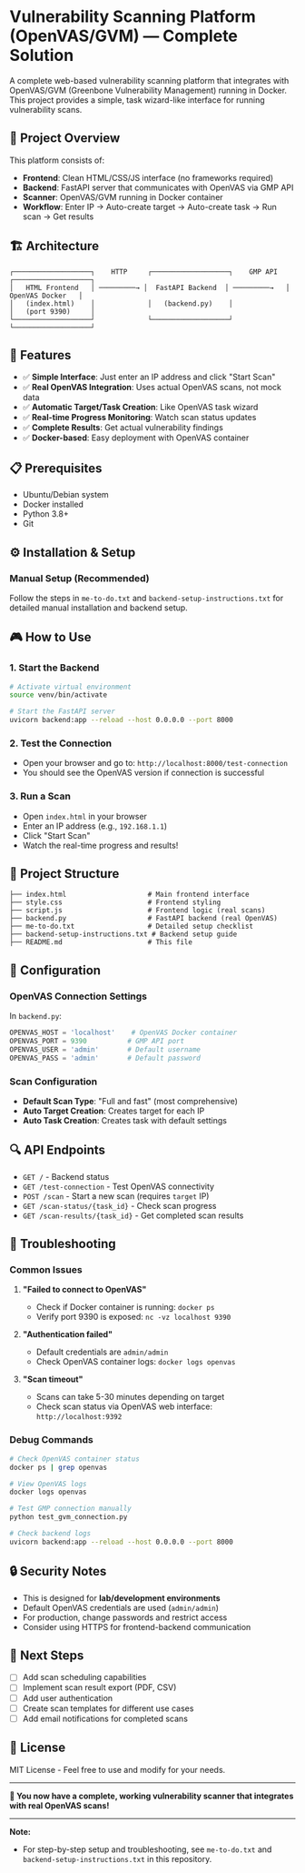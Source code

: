 # Vulnerability Scanning Platform (OpenVAS/GVM) — Complete Solution

A complete web-based vulnerability scanning platform that integrates with OpenVAS/GVM (Greenbone Vulnerability Management) running in Docker. This project provides a simple, task wizard-like interface for running vulnerability scans.

## 🎯 Project Overview

This platform consists of:
- **Frontend**: Clean HTML/CSS/JS interface (no frameworks required)
- **Backend**: FastAPI server that communicates with OpenVAS via GMP API
- **Scanner**: OpenVAS/GVM running in Docker container
- **Workflow**: Enter IP → Auto-create target → Auto-create task → Run scan → Get results

## 🏗️ Architecture

```
┌───────────────────┐    HTTP     ┌───────────────────┐    GMP API    ┌───────────────────┐
│   HTML Frontend   │ ─────────→ │  FastAPI Backend  │ ─────────→   │  OpenVAS Docker   │
│   (index.html)    │             │   (backend.py)    │               │   (port 9390)     │
└───────────────────┘             └───────────────────┘               └───────────────────┘
```

## 🚀 Features

- ✅ **Simple Interface**: Just enter an IP address and click "Start Scan"
- ✅ **Real OpenVAS Integration**: Uses actual OpenVAS scans, not mock data
- ✅ **Automatic Target/Task Creation**: Like OpenVAS task wizard
- ✅ **Real-time Progress Monitoring**: Watch scan status updates
- ✅ **Complete Results**: Get actual vulnerability findings
- ✅ **Docker-based**: Easy deployment with OpenVAS container

## 📋 Prerequisites

- Ubuntu/Debian system
- Docker installed
- Python 3.8+
- Git

## ⚙️ Installation & Setup

### Manual Setup (Recommended)
Follow the steps in `me-to-do.txt` and `backend-setup-instructions.txt` for detailed manual installation and backend setup.

## 🎮 How to Use

### 1. Start the Backend
```bash
# Activate virtual environment
source venv/bin/activate

# Start the FastAPI server
uvicorn backend:app --reload --host 0.0.0.0 --port 8000
```

### 2. Test the Connection
- Open your browser and go to: `http://localhost:8000/test-connection`
- You should see the OpenVAS version if connection is successful

### 3. Run a Scan
- Open `index.html` in your browser
- Enter an IP address (e.g., `192.168.1.1`)
- Click "Start Scan"
- Watch the real-time progress and results!

## 📁 Project Structure

```
├── index.html                    # Main frontend interface
├── style.css                     # Frontend styling
├── script.js                     # Frontend logic (real scans)
├── backend.py                    # FastAPI backend (real OpenVAS)
├── me-to-do.txt                  # Detailed setup checklist
├── backend-setup-instructions.txt # Backend setup guide
├── README.md                     # This file
```

## 🔧 Configuration

### OpenVAS Connection Settings
In `backend.py`:
```python
OPENVAS_HOST = 'localhost'    # OpenVAS Docker container
OPENVAS_PORT = 9390          # GMP API port
OPENVAS_USER = 'admin'       # Default username
OPENVAS_PASS = 'admin'       # Default password
```

### Scan Configuration
- **Default Scan Type**: "Full and fast" (most comprehensive)
- **Auto Target Creation**: Creates target for each IP
- **Auto Task Creation**: Creates task with default settings

## 🔍 API Endpoints

- `GET /` - Backend status
- `GET /test-connection` - Test OpenVAS connectivity
- `POST /scan` - Start a new scan (requires `target` IP)
- `GET /scan-status/{task_id}` - Check scan progress
- `GET /scan-results/{task_id}` - Get completed scan results

## 🐞 Troubleshooting

### Common Issues

1. **"Failed to connect to OpenVAS"**
   - Check if Docker container is running: `docker ps`
   - Verify port 9390 is exposed: `nc -vz localhost 9390`

2. **"Authentication failed"**
   - Default credentials are `admin/admin`
   - Check OpenVAS container logs: `docker logs openvas`

3. **"Scan timeout"**
   - Scans can take 5-30 minutes depending on target
   - Check scan status via OpenVAS web interface: `http://localhost:9392`

### Debug Commands
```bash
# Check OpenVAS container status
docker ps | grep openvas

# View OpenVAS logs
docker logs openvas

# Test GMP connection manually
python test_gvm_connection.py

# Check backend logs
uvicorn backend:app --reload --host 0.0.0.0 --port 8000
```

## 🔒 Security Notes

- This is designed for **lab/development environments**
- Default OpenVAS credentials are used (`admin/admin`)
- For production, change passwords and restrict access
- Consider using HTTPS for frontend-backend communication

## 🚀 Next Steps

- [ ] Add scan scheduling capabilities
- [ ] Implement scan result export (PDF, CSV)
- [ ] Add user authentication
- [ ] Create scan templates for different use cases
- [ ] Add email notifications for completed scans

## 📄 License

MIT License - Feel free to use and modify for your needs.

---

**🎉 You now have a complete, working vulnerability scanner that integrates with real OpenVAS scans!**

---

**Note:**
- For step-by-step setup and troubleshooting, see `me-to-do.txt` and `backend-setup-instructions.txt` in this repository.